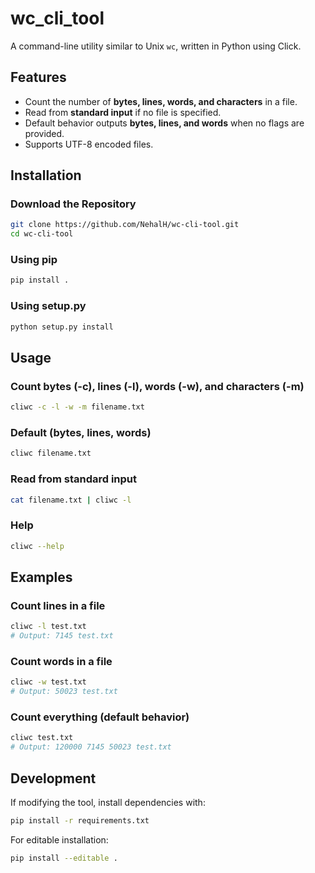 # wc\_cli\_tool

A command-line utility similar to Unix `wc`, written in Python using Click.

## Features

- Count the number of **bytes, lines, words, and characters** in a file.
- Read from **standard input** if no file is specified.
- Default behavior outputs **bytes, lines, and words** when no flags are provided.
- Supports UTF-8 encoded files.

## Installation

### Download the Repository

```sh
git clone https://github.com/NehalH/wc-cli-tool.git
cd wc-cli-tool
```

### Using pip

```sh
pip install .
```

### Using setup.py

```sh
python setup.py install
```

## Usage

### Count bytes (-c), lines (-l), words (-w), and characters (-m)

```sh
cliwc -c -l -w -m filename.txt
```

### Default (bytes, lines, words)

```sh
cliwc filename.txt
```

### Read from standard input

```sh
cat filename.txt | cliwc -l
```

### Help

```sh
cliwc --help
```

## Examples

### Count lines in a file

```sh
cliwc -l test.txt
# Output: 7145 test.txt
```

### Count words in a file

```sh
cliwc -w test.txt
# Output: 50023 test.txt
```

### Count everything (default behavior)

```sh
cliwc test.txt
# Output: 120000 7145 50023 test.txt
```

## Development

If modifying the tool, install dependencies with:

```sh
pip install -r requirements.txt
```

For editable installation:

```sh
pip install --editable .
```

##

